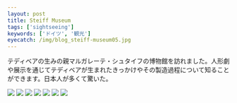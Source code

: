 ```yaml
---
layout: post
title: Steiff Museum
tags: ['sightseeing']
keywords: ['ドイツ', '観光']
eyecatch: /img/blog_steiff-museum05.jpg
---
```


テディベアの生みの親マルガレーテ・シュタイフの博物館を訪れました。人形劇や展示を通じてテディベアが生まれたきっかけやその製造過程について知ることができます。日本人が多くて驚いた。

<img src="/img/blog_steiff-museum01.jpg" class="image-on-frame image-fade">

<img src="/img/blog_steiff-museum02.jpg" class="image-on-frame image-fade">

<img src="/img/blog_steiff-museum03.jpg" class="image-on-frame image-fade">

<img src="/img/blog_steiff-museum04.jpg" class="image-on-frame image-fade">

<img src="/img/blog_steiff-museum05.jpg" class="image-on-frame image-fade">

<img src="/img/blog_steiff-museum06.jpg" class="image-on-frame image-fade">

<img src="/img/blog_steiff-museum07.jpg" class="image-on-frame image-fade">